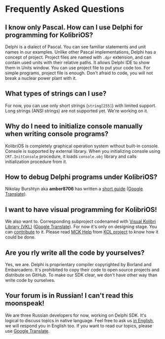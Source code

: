 # Frequently Asked Questions

## I know only Pascal. How can I use Delphi for programming for KolibriOS?
Delphi is a dialect of Pascal. You can see familiar statements and unit names in our examples. Unlike other Pascal implementations, Delphi has a concept of project. Project files are named with `.dpr` extension, and can contain used units with their relative paths. It allows Delphi IDE to show them in Units window. You can use project file to put your code too. For simple programs, project file is enough. Don't afraid to code, you will not break a nuclear power plant with it.

## What types of strings can I use?
For now, you can use only short strings (`string[255]`) with limited support. Long strings (ANSI strings) are not supported yet. We're working on it.

## Why do I need to initialize console manually when writing console programs?
KolibriOS is completely graphical operation system without built-in console. Console is supported by external library. When you initializing console using `CRT.InitConsole` procedure, it loads `console.obj` library and calls  initialization procedure from it.

## How to debug Delphi programs under KolibriOS?
Nikolay Burshtyn aka **amber8706** has written a [short guide](http://forum.cantorsys.com/viewtopic.php?id=121) ([Google Translate](https://translate.google.as/translate?sl=ru&tl=en&u=http%3A%2F%2Fforum.cantorsys.com%2Fviewtopic.php%3Fid%3D121)\).

## I want to have visual programming for KolibriOS!
We also want to. Corresponding subproject codenamed with [Visual Kolibri Library (VKL)](http://forum.cantorsys.com/viewtopic.php?id=110) ([Google Translate](https://translate.google.as/translate?sl=ru&tl=en&u=http%3A%2F%2Fforum.cantorsys.com%2Fviewtopic.php%3Fid%3D110)\). For now it's only on designing stage. You can [contribute](contribute.md) to it. Please read [MCK Help](http://kolmck.000webhostapp.com/docs/mckhlp.zip) from [KOL project](http://kolmck.000webhostapp.com) to know how it could be done.

## Are you rly write all the code by yourselves?
Yes, we are. Delphi is proprientary compiler copyrighted by Borland and Embarcadero. It's prohibited to copy their code to open source projects and distribute on GitHub. To make our SDK clear, we don't have other way than write code by ourselves.

## Your forum is in Russian! I can't read this moonspeak!
We are three Russian developers for now, working on Delphi SDK. It's logical to discuss topics in native language. Feel free to ask us [in English](http://forum.cantorsys.com/viewtopic.php?id=114), we will respond you in English too. If you want to read our topics, please use [Google Translate](https://translate.google.as/translate?sl=auto&tl=en&u=http%3A%2F%2Fforum.cantorsys.com%2Fviewforum.php%3Fid%3D12).
